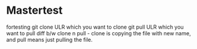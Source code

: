 # Mastertest
fortesting
git clone ULR which you want to clone
git pull ULR which you want to pull
diff b/w clone n pull - clone is copying the file with new name, and pull means just pulling the file.
